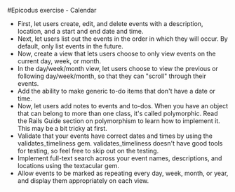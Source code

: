 #Epicodus exercise - Calendar

- First, let users create, edit, and delete events with a description, location, and a start and end date and time.
- Next, let users list out the events in the order in which they will occur. By default, only list events in the future.
- Now, create a view that lets users choose to only view events on the current day, week, or month.
- In the day/week/month view, let users choose to view the previous or following day/week/month, so that they can "scroll" through their events.
- Add the ability to make generic to-do items that don't have a date or time.
- Now, let users add notes to events and to-dos. When you have an object that can belong to more than one class, it's called polymorphic. Read the Rails Guide section on polymorphism to learn how to implement it. This may be a bit tricky at first.
- Validate that your events have correct dates and times by using the validates_timeliness gem. validates_timeliness doesn't have good tools for testing, so feel free to skip out on the testing.
- Implement full-text search across your event names, descriptions, and locations using the textacular gem.
- Allow events to be marked as repeating every day, week, month, or year, and display them appropriately on each view.
